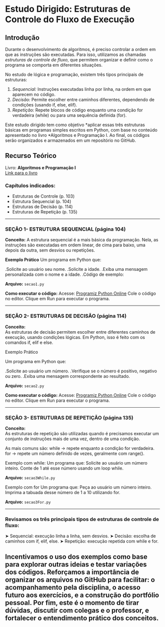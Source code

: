 # Estudo Dirigido: Estruturas de Controle do Fluxo de Execução

## Introdução

Durante o desenvolvimento de algoritmos, é preciso controlar a ordem em que as instruções são executadas. Para isso, utilizamos as chamadas *estruturas de controle de fluxo*, que permitem organizar e definir como o programa se comporta em diferentes situações.

No estudo de lógica e programação, existem três tipos principais de estruturas:

1. *Sequencial:* Instruções executadas linha por linha, na ordem em que aparecem no código.
2. *Decisão:* Permite escolher entre caminhos diferentes, dependendo de condições (usando if, else, elif).
3. *Repetição:* Repete blocos de código enquanto uma condição for verdadeira (while) ou para uma sequência definida (for).

Este estudo dirigido tem como objetivo *aplicar essas três estruturas básicas em programas simples escritos em Python, com base no conteúdo apresentado no livro *Algoritmos e Programação I. Ao final, os códigos serão organizados e armazenados em um repositório no GitHub.

## Recurso Teórico
Livro: **Algoritmos e Programação I**  
[Link para o livro](https://educapes.capes.gov.br/bitstream/capes/176223/2/Algoritmos%20e%20Programa%C3%A7%C3%A3o%20I%20EBOOK.pdf)

### Capítulos indicados:
- Estruturas de Controle (p. 103)
- Estrutura Sequencial (p. 104)
- Estruturas de Decisão (p. 114)
- Estruturas de Repetição (p. 135)

---

### SEÇÃO 1- ESTRUTURA SEQUENCIAL (página 104)
**Conceito:**
A estrutura sequencial é a mais básica da programação. Nela, as instruções são executadas em ordem linear, de cima para baixo, uma depois da outra, sem desvios ou repetições.

**Exemplo Prático**
Um programa em Python que:

.Solicite ao usuário seu nome.
.Solicite a idade.
.Exiba uma mensagem personalizada com o nome e a idade.
.Código de exemplo:

**Arquivo:** `secao1.py`

**Como executar o código:**
Acesse: [Programiz Python Online](https://www.programiz.com/python-programming/online-compiler/)
Cole o código no editor.
Clique em Run para executar o programa.



---

### SEÇÃO 2- ESTRUTURAS DE DECISÃO (página 114)

**Conceito:**  
As estruturas de decisão permitem escolher entre diferentes caminhos de execução, usando condições lógicas. Em Python, isso é feito com os comandos if, elif e else.



Exemplo Prático

Um programa em Python que:

.Solicite ao usuário um número.
.Verifique se o número é positivo, negativo ou zero.
.Exiba uma mensagem correspondente ao resultado.

**Arquivo:** `secao2.py`

**Como executar o código:**
Acesse: [Programiz Python Online](https://www.programiz.com/python-programming/online-compiler/)
Cole o código no editor.
Clique em Run para executar o programa.

---

### SEÇÃO 3- ESTRUTURAS DE REPETIÇÃO (página 135)

**Conceito:**  
As estruturas de repetição são utilizadas quando é precisamos executar um conjunto de instruções mais de uma vez, dentro de uma condição.

As mais comuns são:
while → repete enquanto a condição for verdadeira.
for → repete um número definido de vezes, geralmente com range().

Exemplo com while:
Um programa que:
Solicite ao usuário um número inteiro.
Conte de 1 até esse número usando um loop while.

**Arquivo:** `secao3While.py`

Exemplo com for
Um programa que:
Peça ao usuário um número inteiro.
Imprima a tabuada desse número de 1 a 10 utilizando for.

**Arquivo:** `secao3For.py`

---

### Revisamos os três principais tipos de estruturas de controle de fluxo:
➤ Sequencial: execução linha a linha, sem desvios.
➤ Decisão: escolha de caminhos com if, elif, else.
➤ Repetição: execução repetida com while e for.

Incentivamos o uso dos exemplos como base para explorar outras ideias e testar variações dos códigos.
Reforçamos a importância de organizar os arquivos no GitHub para facilitar:
o acompanhamento pela disciplina,
o acesso futuro aos exercícios,
e a construção do portfólio pessoal.
Por fim, este é o momento de tirar dúvidas, discutir com colegas e o professor, e fortalecer o entendimento prático dos conceitos.
---
